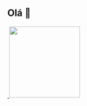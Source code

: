 ## Olá 👋

<div>
  <a href="https://github.com/rdudsbz">
  <img height="160em" src"https://github-readme-stats.vercel.app/api?username=dudsbz&showicons=true&theme=dark&include_all_commits=true">
  <img height="160em" src="https://github-readme-stats.vercel.app/api/top-langs/?username=dudsbz&layout=compact&langs_count=16&theme=dark">
</div>




<!--
- 🔭 I’m currently working on ...
- 🌱 I’m currently learning ...
- 👯 I’m looking to collaborate on ...
- 🤔 I’m looking for help with ...
- 💬 Ask me about ...
- 📫 How to reach me: ...
- 😄 Pronouns: ...
- ⚡ Fun fact: ...
-->

